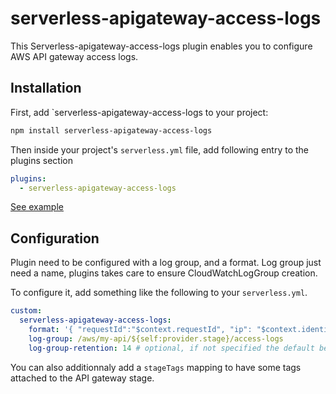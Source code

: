 # serverless-apigateway-access-logs

This Serverless-apigateway-access-logs plugin enables you to configure AWS API gateway access logs.

## Installation

First, add `serverless-apigateway-access-logs to your project:

```sh
npm install serverless-apigateway-access-logs
```

Then inside your project's `serverless.yml` file, add following entry to the plugins section

```yml
plugins:
  - serverless-apigateway-access-logs
```

[See example](./example/README.md)

## Configuration
Plugin need to be configured with a log group, and a format.
Log group just need a name, plugins takes care to ensure CloudWatchLogGroup creation.

To configure it, add something like the following to your `serverless.yml`.
```yml
custom:
  serverless-apigateway-access-logs:
    format: '{ "requestId":"$context.requestId", "ip": "$context.identity.sourceIp", "caller":"$context.identity.caller", "user":"$context.identity.user","requestTime":"$context.requestTime", "httpMethod":"$context.httpMethod","resourcePath":"$context.resourcePath", "status":"$context.status","protocol":"$context.protocol", "responseLength":"$context.responseLength" }'
    log-group: /aws/my-api/${self:provider.stage}/access-logs
    log-group-retention: 14 # optional, if not specified the default behaviour is that the logs will never expire
```

You can also additionnaly add a `stageTags` mapping to have some tags attached to the API gateway stage.
